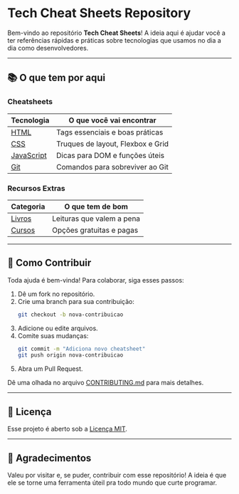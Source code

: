 # Tech Cheat Sheets Repository

Bem-vindo ao repositório **Tech Cheat Sheets**! A ideia aqui é ajudar você a ter referências rápidas e práticas sobre tecnologias que usamos no dia a dia como desenvolvedores.

 ---

## 📚 O que tem por aqui

### Cheatsheets
| Tecnologia | O que você vai encontrar |
|------------|-----------------------------|
| [HTML](./cheatsheets/html.md) | Tags essenciais e boas práticas |
| [CSS](./cheatsheets/css.md) | Truques de layout, Flexbox e Grid |
| [JavaScript](./cheatsheets/javascript.md) | Dicas para DOM e funções úteis |
| [Git](./cheatsheets/git.md) | Comandos para sobreviver ao Git |

### Recursos Extras
| Categoria | O que tem de bom |
|-----------|------------------|
| [Livros](./resources/livros.md) | Leituras que valem a pena |
| [Cursos](./resources/cursos.md) | Opções gratuitas e pagas |

---

## 🔧 Como Contribuir
Toda ajuda é bem-vinda! Para colaborar, siga esses passos:

1. Dê um fork no repositório.
2. Crie uma branch para sua contribuição:
   ```bash
   git checkout -b nova-contribuicao
   ```
3. Adicione ou edite arquivos.
4. Comite suas mudanças:
   ```bash
   git commit -m "Adiciona novo cheatsheet"
   git push origin nova-contribuicao
   ```
5. Abra um Pull Request.

Dê uma olhada no arquivo [CONTRIBUTING.md](./CONTRIBUTING.md) para mais detalhes.

---


## 📘 Licença
Esse projeto é aberto sob a [Licença MIT](./LICENSE).

---

## 👏 Agradecimentos
Valeu por visitar e, se puder, contribuir com esse repositório! A ideia é que ele se torne uma ferramenta úteil pra todo mundo que curte programar.
